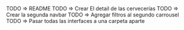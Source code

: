TODO => README
TODO => Crear El detail de las cervecerías
TODO => Crear la segunda navbar
TODO => Agregar filtros al segundo carrousel
TODO => Pasar todas las interfaces a una carpeta aparte

<!-- {
    "id": "5128df48-79fc-4f0f-8b52-d06be54d0cec",
    "name": "(405) Brewing Co",
    "brewery_type": "micro",
    "address_1": "1716 Topeka St",
    "address_2": null,
    "address_3": null,
    "city": "Norman",
    "state_province": "Oklahoma",
    "postal_code": "73069-8224",
    "country": "United States",
    "longitude": "-97.46818222",
    "latitude": "35.25738891",
    "phone": "4058160490",
    "website_url": "http://www.405brewing.com",
    "state": "Oklahoma",
    "street": "1716 Topeka St"
} -->

